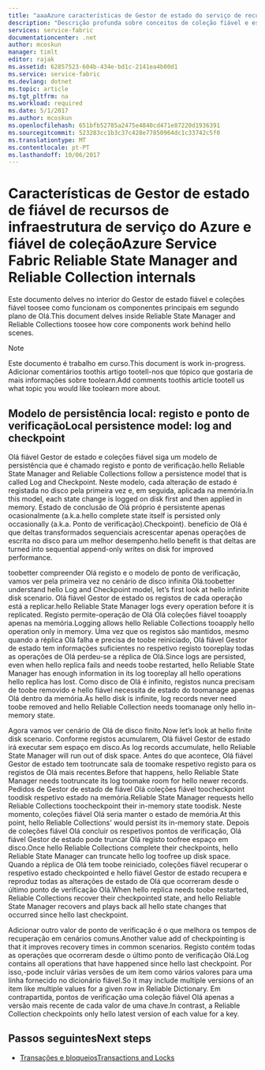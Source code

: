 ```yaml
---
title: "aaaAzure características de Gestor de estado do serviço de recursos de infraestrutura fiável e fiável de coleção | Microsoft Docs"
description: "Descrição profunda sobre conceitos de coleção fiável e estrutura no Service Fabric do Azure."
services: service-fabric
documentationcenter: .net
author: mcoskun
manager: timlt
editor: rajak
ms.assetid: 62857523-604b-434e-bd1c-2141ea4b00d1
ms.service: service-fabric
ms.devlang: dotnet
ms.topic: article
ms.tgt_pltfrm: na
ms.workload: required
ms.date: 5/1/2017
ms.author: mcoskun
ms.openlocfilehash: 651bfb52785a2475e4840cd471e87220d1936391
ms.sourcegitcommit: 523283cc1b3c37c428e77850964dc1c33742c5f0
ms.translationtype: MT
ms.contentlocale: pt-PT
ms.lasthandoff: 10/06/2017
---
```

# <a name="azure-service-fabric-reliable-state-manager-and-reliable-collection-internals"></a><span data-ttu-id="d6268-103">Características de Gestor de estado de fiável de recursos de infraestrutura de serviço do Azure e fiável de coleção</span><span class="sxs-lookup"><span data-stu-id="d6268-103">Azure Service Fabric Reliable State Manager and Reliable Collection internals</span></span>
<span data-ttu-id="d6268-104">Este documento delves no interior do Gestor de estado fiável e coleções fiável toosee como funcionam os componentes principais em segundo plano de Olá.</span><span class="sxs-lookup"><span data-stu-id="d6268-104">This document delves inside Reliable State Manager and Reliable Collections toosee how core components work behind hello scenes.</span></span>

> [!NOTE]
> <span data-ttu-id="d6268-105">Este documento é trabalho em curso.</span><span class="sxs-lookup"><span data-stu-id="d6268-105">This document is work in-progress.</span></span> <span data-ttu-id="d6268-106">Adicionar comentários toothis artigo tootell-nos que tópico que gostaria de mais informações sobre toolearn.</span><span class="sxs-lookup"><span data-stu-id="d6268-106">Add comments toothis article tootell us what topic you would like toolearn more about.</span></span>
>

##  <a name="local-persistence-model-log-and-checkpoint"></a><span data-ttu-id="d6268-107">Modelo de persistência local: registo e ponto de verificação</span><span class="sxs-lookup"><span data-stu-id="d6268-107">Local persistence model: log and checkpoint</span></span>
<span data-ttu-id="d6268-108">Olá fiável Gestor de estado e coleções fiável siga um modelo de persistência que é chamado registo e ponto de verificação.</span><span class="sxs-lookup"><span data-stu-id="d6268-108">hello Reliable State Manager and Reliable Collections follow a persistence model that is called Log and Checkpoint.</span></span>
<span data-ttu-id="d6268-109">Neste modelo, cada alteração de estado é registada no disco pela primeira vez e, em seguida, aplicada na memória.</span><span class="sxs-lookup"><span data-stu-id="d6268-109">In this model, each state change is logged on disk first and then applied in memory.</span></span>
<span data-ttu-id="d6268-110">Estado de conclusão de Olá próprio é persistente apenas ocasionalmente (a.k.a.</span><span class="sxs-lookup"><span data-stu-id="d6268-110">hello complete state itself is persisted only occasionally (a.k.a.</span></span> <span data-ttu-id="d6268-111">Ponto de verificação).</span><span class="sxs-lookup"><span data-stu-id="d6268-111">Checkpoint).</span></span>
<span data-ttu-id="d6268-112">benefício de Olá é que deltas transformados sequenciais acrescentar apenas operações de escrita no disco para um melhor desempenho.</span><span class="sxs-lookup"><span data-stu-id="d6268-112">hello benefit is that deltas are turned into sequential append-only writes on disk for improved performance.</span></span>

<span data-ttu-id="d6268-113">toobetter compreender Olá registo e o modelo de ponto de verificação, vamos ver pela primeira vez no cenário de disco infinita Olá.</span><span class="sxs-lookup"><span data-stu-id="d6268-113">toobetter understand hello Log and Checkpoint model, let’s first look at hello infinite disk scenario.</span></span>
<span data-ttu-id="d6268-114">Olá fiável Gestor de estado os registos de cada operação está a replicar.</span><span class="sxs-lookup"><span data-stu-id="d6268-114">hello Reliable State Manager logs every operation before it is replicated.</span></span>
<span data-ttu-id="d6268-115">Registo permite-operação de Olá Olá coleções fiável tooapply apenas na memória.</span><span class="sxs-lookup"><span data-stu-id="d6268-115">Logging allows hello Reliable Collections tooapply hello operation only in memory.</span></span>
<span data-ttu-id="d6268-116">Uma vez que os registos são mantidos, mesmo quando a réplica Olá falha e precisa de toobe reiniciado, Olá fiável Gestor de estado tem informações suficientes no respetivo registo tooreplay todas as operações de Olá perdeu-se a réplica de Olá.</span><span class="sxs-lookup"><span data-stu-id="d6268-116">Since logs are persisted, even when hello replica fails and needs toobe restarted, hello Reliable State Manager has enough information in its log tooreplay all hello operations hello replica has lost.</span></span>
<span data-ttu-id="d6268-117">Como disco de Olá é infinito, registos nunca precisam de toobe removido e hello fiável necessita de estado do toomanage apenas Olá dentro da memória.</span><span class="sxs-lookup"><span data-stu-id="d6268-117">As hello disk is infinite, log records never need toobe removed and hello Reliable Collection needs toomanage only hello in-memory state.</span></span>

<span data-ttu-id="d6268-118">Agora vamos ver cenário de Olá de disco finito.</span><span class="sxs-lookup"><span data-stu-id="d6268-118">Now let’s look at hello finite disk scenario.</span></span>
<span data-ttu-id="d6268-119">Conforme registos acumularem, Olá fiável Gestor de estado irá executar sem espaço em disco.</span><span class="sxs-lookup"><span data-stu-id="d6268-119">As log records accumulate, hello Reliable State Manager will run out of disk space.</span></span>
<span data-ttu-id="d6268-120">Antes do que acontece, Olá fiável Gestor de estado tem tootruncate sala de toomake respetivo registo para os registos de Olá mais recentes.</span><span class="sxs-lookup"><span data-stu-id="d6268-120">Before that happens, hello Reliable State Manager needs tootruncate its log toomake room for hello newer records.</span></span>
<span data-ttu-id="d6268-121">Pedidos de Gestor de estado de fiável Olá coleções fiável toocheckpoint toodisk respetivo estado na memória.</span><span class="sxs-lookup"><span data-stu-id="d6268-121">Reliable State Manager requests hello Reliable Collections toocheckpoint their in-memory state toodisk.</span></span>
<span data-ttu-id="d6268-122">Neste momento, coleções fiável Olá seria manter o estado de memória.</span><span class="sxs-lookup"><span data-stu-id="d6268-122">At this point, hello Reliable Collections' would persist its in-memory state.</span></span>
<span data-ttu-id="d6268-123">Depois de coleções fiável Olá concluir os respetivos pontos de verificação, Olá fiável Gestor de estado pode truncar Olá registo toofree espaço em disco.</span><span class="sxs-lookup"><span data-stu-id="d6268-123">Once hello Reliable Collections complete their checkpoints, hello Reliable State Manager can truncate hello log toofree up disk space.</span></span>
<span data-ttu-id="d6268-124">Quando a réplica de Olá tem toobe reiniciado, coleções fiável recuperar o respetivo estado checkpointed e hello fiável Gestor de estado recupera e reproduz todas as alterações de estado de Olá que ocorreram desde o último ponto de verificação Olá.</span><span class="sxs-lookup"><span data-stu-id="d6268-124">When hello replica needs toobe restarted, Reliable Collections recover their checkpointed state, and hello Reliable State Manager recovers and plays back all hello state changes that occurred since hello last checkpoint.</span></span>

<span data-ttu-id="d6268-125">Adicionar outro valor de ponto de verificação é o que melhora os tempos de recuperação em cenários comuns.</span><span class="sxs-lookup"><span data-stu-id="d6268-125">Another value add of checkpointing is that it improves recovery times in common scenarios.</span></span> <span data-ttu-id="d6268-126">Registo contém todas as operações que ocorreram desde o último ponto de verificação Olá.</span><span class="sxs-lookup"><span data-stu-id="d6268-126">Log contains all operations that have happened since hello last checkpoint.</span></span>
<span data-ttu-id="d6268-127">Por isso,-pode incluir várias versões de um item como vários valores para uma linha fornecido no dicionário fiável.</span><span class="sxs-lookup"><span data-stu-id="d6268-127">So it may include multiple versions of an item like multiple values for a given row in Reliable Dictionary.</span></span>
<span data-ttu-id="d6268-128">Em contrapartida, pontos de verificação uma coleção fiável Olá apenas a versão mais recente de cada valor de uma chave.</span><span class="sxs-lookup"><span data-stu-id="d6268-128">In contrast, a Reliable Collection checkpoints only hello latest version of each value for a key.</span></span>

## <a name="next-steps"></a><span data-ttu-id="d6268-129">Passos seguintes</span><span class="sxs-lookup"><span data-stu-id="d6268-129">Next steps</span></span>
* [<span data-ttu-id="d6268-130">Transações e bloqueios</span><span class="sxs-lookup"><span data-stu-id="d6268-130">Transactions and Locks</span></span>](service-fabric-reliable-services-reliable-collections-transactions-locks.md)

